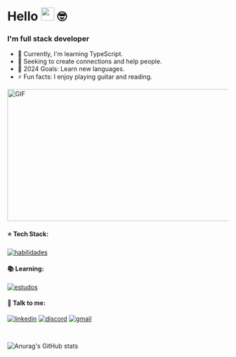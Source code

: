 # Hello <img src="https://media.giphy.com/media/hvRJCLFzcasrR4ia7z/giphy.gif" width="30"> 🤓

### I'm full stack developer

- 🌱 Currently, I'm learning TypeScript.
- 👯 Seeking to create connections and help people.
- 🥅 2024 Goals: Learn new languages.
- ⚡ Fun facts: I enjoy playing guitar and reading.

<img alt="GIF" src="https://github.com/joao-dev7/joao-dev7/assets/117098725/0bcd9cdb-34e5-4873-b8a2-1a41307fae2a" width="550" height="300" />

#### ⭐ Tech Stack: 
[![habilidades](https://skillicons.dev/icons?i=js,html,css,git,github&perline=3)](https://skillicons.dev)

#### 📚 Learning:
[![estudos](https://skillicons.dev/icons?i=ts&perline=3)](https://skillicons.dev)


#### 🔗 Talk to me:
[![linkedin](https://img.shields.io/badge/LinkedIn-0077B5?style=for-the-badge&logo=linkedin&logoColor=white)](https://www.linkedin.com/in/joaopedrossdev/)
[![discord](https://img.shields.io/badge/Discord-5865F2?style=for-the-badge&logo=discord&logoColor=white)](https://www.discord.com/users/894651919115616327/)
[![gmail](https://img.shields.io/badge/Gmail-D14836?style=for-the-badge&logo=gmail&logoColor=white)](mailto:joaopedrosilvasalesss@gmail.com)

<br />

![Anurag's GitHub stats](https://github-readme-stats.vercel.app/api?username=joao-dev7&show_icons=true)
